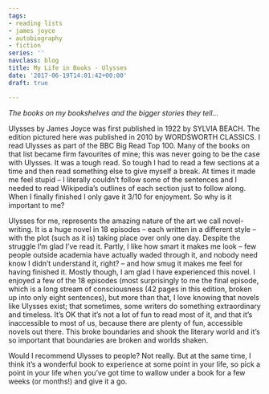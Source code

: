 ```yaml
---
tags:
- reading lists
- james joyce
- autobiography
- fiction
series: ''
navclass: blog
title: My Life in Books - Ulysses
date: '2017-06-19T14:01:42+00:00'
draft: true

---
```



*The books on my bookshelves and the bigger stories they tell...*

Ulysses by James Joyce was first published in 1922 by SYLVIA BEACH. The edition pictured here was published in 2010 by WORDSWORTH CLASSICS. I read Ulysses as part of the BBC Big Read Top 100. Many of the books on that list became firm favourites of mine; this was never going to be the case with Ulysses. It was a tough read. So tough I had to read a few sections at a time and then read something else to give myself a break. At times it made me feel stupid – I literally couldn’t follow some of the sentences and I needed to read Wikipedia’s outlines of each section just to follow along. When I finally finished I only gave it 3/10 for enjoyment. So why is it important to me?
<!--more-->

Ulysses for me, represents the amazing nature of the art we call
novel-writing. It is a huge novel in 18 episodes – each written in a different style – with the plot (such as it is) taking place over only one day. Despite the struggle I’m glad I’ve read it. Partly, I like how smart it makes me look – few people outside academia have actually waded through it, and nobody need know I didn’t understand it, right? – and how smug it makes me feel for having finished it. Mostly though, I am glad I have experienced this novel. I enjoyed a few of the 18 episodes (most surprisingly to me the final episode, which is a long stream of consciousness (42 pages in this edition, broken up into only eight sentences), but more than that, I love knowing that novels like Ulysses exist; that sometimes, some writers do something extraordinary and timeless. It’s OK that it’s not a lot of fun to read most of it, and that it’s inaccessible to most of us, because there are plenty of fun, accessible novels out there. This broke boundaries and shook the literary world  and it’s so important that boundaries are broken and worlds shaken.

Would I recommend Ulysses to people? Not really. But at the same time, I think it’s a wonderful book to experience at some point in your life, so pick a point in your life when you’ve got time to wallow under a book for a few weeks (or months!) and give it a go.